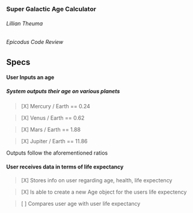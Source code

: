 ### Super Galactic Age Calculator

###### Lillian Theuma
###### Epicodus Code Review

## Specs

#### User Inputs an age
##### System outputs their age on various planets

> [X] Mercury / Earth == 0.24

> [X] Venus / Earth == 0.62

> [X] Mars / Earth == 1.88

> [X] Jupiter / Earth == 11.86

Outputs follow the aforementioned ratios

#### User receives data in terms of life expectancy

> [X] Stores info on user regarding age, health, life expectency

> [X] Is able to create a new Age object for the users life expectency

> [ ] Compares user age with user life expectancy
